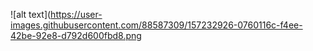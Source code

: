 



![alt text](https://user-images.githubusercontent.com/88587309/157232926-0760116c-f4ee-42be-92e8-d792d600fbd8.png


